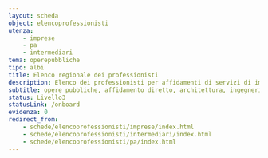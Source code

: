 ```yaml
---
layout: scheda
object: elencoprofessionisti
utenza:
    - imprese
    - pa
    - intermediari
tema: operepubbliche
tipo: albi
title: Elenco regionale dei professionisti
description: Elenco dei professionisti per affidamenti di servizi di importo inferiore a centomila euro
subtitle: opere pubbliche, affidamento diretto, architettura, ingegneria
status: Livello3
statusLink: /onboard
evidenza: 0
redirect_from:
    - schede/elencoprofessionisti/imprese/index.html
    - schede/elencoprofessionisti/intermediari/index.html
    - schede/elencoprofessionisti/pa/index.html
---
```


